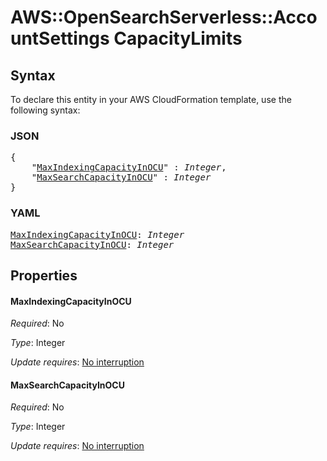 # AWS::OpenSearchServerless::AccountSettings CapacityLimits

## Syntax

To declare this entity in your AWS CloudFormation template, use the following syntax:

### JSON

<pre>
{
    "<a href="#maxindexingcapacityinocu" title="MaxIndexingCapacityInOCU">MaxIndexingCapacityInOCU</a>" : <i>Integer</i>,
    "<a href="#maxsearchcapacityinocu" title="MaxSearchCapacityInOCU">MaxSearchCapacityInOCU</a>" : <i>Integer</i>
}
</pre>

### YAML

<pre>
<a href="#maxindexingcapacityinocu" title="MaxIndexingCapacityInOCU">MaxIndexingCapacityInOCU</a>: <i>Integer</i>
<a href="#maxsearchcapacityinocu" title="MaxSearchCapacityInOCU">MaxSearchCapacityInOCU</a>: <i>Integer</i>
</pre>

## Properties

#### MaxIndexingCapacityInOCU

_Required_: No

_Type_: Integer

_Update requires_: [No interruption](https://docs.aws.amazon.com/AWSCloudFormation/latest/UserGuide/using-cfn-updating-stacks-update-behaviors.html#update-no-interrupt)

#### MaxSearchCapacityInOCU

_Required_: No

_Type_: Integer

_Update requires_: [No interruption](https://docs.aws.amazon.com/AWSCloudFormation/latest/UserGuide/using-cfn-updating-stacks-update-behaviors.html#update-no-interrupt)

